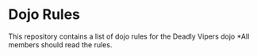 Dojo Rules
==========

This repository contains a list of dojo rules for the Deadly Vipers dojo
*All members should read the rules.